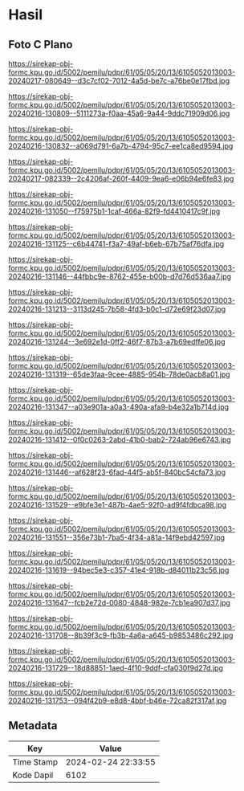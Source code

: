 # Hasil

## Foto C Plano

https://sirekap-obj-formc.kpu.go.id/5002/pemilu/pdpr/61/05/05/20/13/6105052013003-20240217-080649--d3c7cf02-7012-4a5d-be7c-a76be0e17fbd.jpg

https://sirekap-obj-formc.kpu.go.id/5002/pemilu/pdpr/61/05/05/20/13/6105052013003-20240216-130809--5111273a-f0aa-45a6-9a44-9ddc71909d06.jpg

https://sirekap-obj-formc.kpu.go.id/5002/pemilu/pdpr/61/05/05/20/13/6105052013003-20240216-130832--a069d791-6a7b-4794-95c7-ee1ca8ed9594.jpg

https://sirekap-obj-formc.kpu.go.id/5002/pemilu/pdpr/61/05/05/20/13/6105052013003-20240217-082339--2c4206af-260f-4409-9ea6-e06b94e6fe83.jpg

https://sirekap-obj-formc.kpu.go.id/5002/pemilu/pdpr/61/05/05/20/13/6105052013003-20240216-131050--f75975b1-1caf-466a-82f9-fd4410417c9f.jpg

https://sirekap-obj-formc.kpu.go.id/5002/pemilu/pdpr/61/05/05/20/13/6105052013003-20240216-131125--c6b44741-f3a7-49af-b6eb-67b75af76dfa.jpg

https://sirekap-obj-formc.kpu.go.id/5002/pemilu/pdpr/61/05/05/20/13/6105052013003-20240216-131146--44fbbc9e-8762-455e-b00b-d7d76d536aa7.jpg

https://sirekap-obj-formc.kpu.go.id/5002/pemilu/pdpr/61/05/05/20/13/6105052013003-20240216-131213--3113d245-7b58-4fd3-b0c1-d72e69f23d07.jpg

https://sirekap-obj-formc.kpu.go.id/5002/pemilu/pdpr/61/05/05/20/13/6105052013003-20240216-131244--3e692e1d-0ff2-46f7-87b3-a7b69edffe06.jpg

https://sirekap-obj-formc.kpu.go.id/5002/pemilu/pdpr/61/05/05/20/13/6105052013003-20240216-131319--65de3faa-9cee-4885-954b-78de0acb8a01.jpg

https://sirekap-obj-formc.kpu.go.id/5002/pemilu/pdpr/61/05/05/20/13/6105052013003-20240216-131347--a03e901a-a0a3-490a-afa9-b4e32a1b714d.jpg

https://sirekap-obj-formc.kpu.go.id/5002/pemilu/pdpr/61/05/05/20/13/6105052013003-20240216-131412--0f0c0263-2abd-41b0-bab2-724ab96e6743.jpg

https://sirekap-obj-formc.kpu.go.id/5002/pemilu/pdpr/61/05/05/20/13/6105052013003-20240216-131446--af628f23-6fad-44f5-ab5f-840bc54cfa73.jpg

https://sirekap-obj-formc.kpu.go.id/5002/pemilu/pdpr/61/05/05/20/13/6105052013003-20240216-131529--e9bfe3e1-487b-4ae5-92f0-ad9f4fdbca98.jpg

https://sirekap-obj-formc.kpu.go.id/5002/pemilu/pdpr/61/05/05/20/13/6105052013003-20240216-131551--356e73b1-7ba5-4f34-a81a-14f9ebd42597.jpg

https://sirekap-obj-formc.kpu.go.id/5002/pemilu/pdpr/61/05/05/20/13/6105052013003-20240216-131619--94bec5e3-c357-41e4-918b-d84011b23c56.jpg

https://sirekap-obj-formc.kpu.go.id/5002/pemilu/pdpr/61/05/05/20/13/6105052013003-20240216-131647--fcb2e72d-0080-4848-982e-7cb1ea907d37.jpg

https://sirekap-obj-formc.kpu.go.id/5002/pemilu/pdpr/61/05/05/20/13/6105052013003-20240216-131708--8b39f3c9-fb3b-4a6a-a645-b9853486c292.jpg

https://sirekap-obj-formc.kpu.go.id/5002/pemilu/pdpr/61/05/05/20/13/6105052013003-20240216-131729--18d88851-1aed-4f10-9ddf-cfa030f9d27d.jpg

https://sirekap-obj-formc.kpu.go.id/5002/pemilu/pdpr/61/05/05/20/13/6105052013003-20240216-131753--094f42b9-e8d8-4bbf-b46e-72ca82f317af.jpg


## Metadata

| Key        | Value               |
| ---------- | ------------------- |
| Time Stamp | 2024-02-24 22:33:55 |
| Kode Dapil | 6102                |



